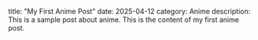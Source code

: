 title: "My First Anime Post"
date: 2025-04-12
category: Anime
description: This is a sample post about anime.
This is the content of my first anime post.


